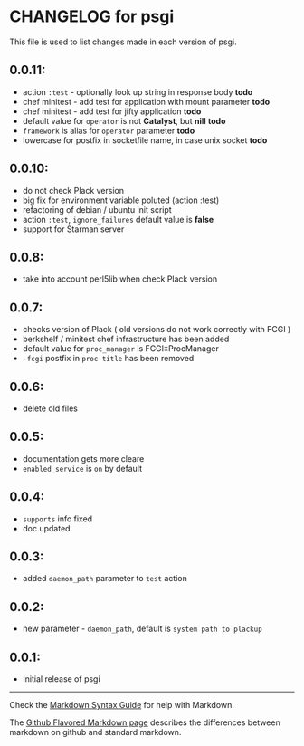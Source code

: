 # CHANGELOG for psgi

This file is used to list changes made in each version of psgi.

## 0.0.11:
* action `:test` - optionally look up string in response body **todo**
* chef minitest -  add test for application with mount parameter **todo**
* chef minitest -  add test for jifty application **todo**
* default value for `operator` is not **Catalyst**, but **nill** **todo**
* `framework` is alias for `operator` parameter **todo**
* lowercase for postfix in socketfile name, in case unix socket **todo**

## 0.0.10:
* do not check Plack version
* big fix for environment variable poluted (action :test)
* refactoring of debian / ubuntu init script
* action `:test`, `ignore_failures` default value is **false**  
* support for Starman server


## 0.0.8:
* take into account perl5lib when check Plack version

## 0.0.7:
* checks version of Plack ( old versions do not work correctly with FCGI )
* berkshelf / minitest chef infrastructure has been added
* default value for `proc_manager` is FCGI::ProcManager
* `-fcgi` postfix in `proc-title` has been removed

## 0.0.6:
* delete old files

## 0.0.5:
* documentation gets more cleare
* `enabled_service` is `on` by default 

## 0.0.4:
* `supports` info fixed
* doc updated 

## 0.0.3:
* added `daemon_path` parameter to `test` action

## 0.0.2:
* new parameter - `daemon_path`, default is `system path to plackup`

## 0.0.1:

* Initial release of psgi

- - - 
Check the [Markdown Syntax Guide](http://daringfireball.net/projects/markdown/syntax) for help with Markdown.

The [Github Flavored Markdown page](http://github.github.com/github-flavored-markdown/) describes the differences between markdown on github and standard markdown.
